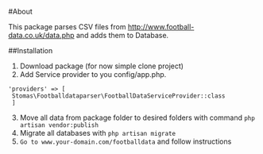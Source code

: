 #About

This package parses CSV files from http://www.football-data.co.uk/data.php and adds them to Database.

##Installation

1. Download package (for now simple clone project)
2. Add Service provider to you config/app.php.

```
'providers' => [
 Stomas\Footballdataparser\FootballDataServiceProvider::class
 ]
```
3. Move all data from package folder to desired folders with command `php artisan vendor:publish`
4. Migrate all databases with `php artisan migrate`
5. `Go to www.your-domain.com/footballdata` and follow instructions

